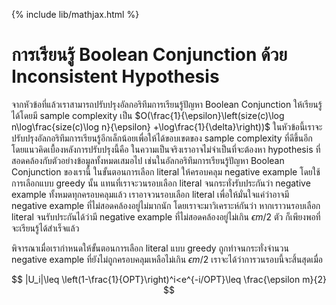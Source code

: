 {% include lib/mathjax.html %}
# การเรียนรู้ Boolean Conjunction ด้วย Inconsistent Hypothesis

จากหัวข้อที่แล้วเราสามารถปรับปรุงอัลกอริทึมการเรียนรู้ปัญหา Boolean Conjunction ให้เรียนรู้ได้โดยมี
sample complexity เป็น $O(\frac{1}{\epsilon}\left(size(c)\log n\log\frac{size(c)\log n}{\epsilon} +\log\frac{1}{\delta}\right))$
ในหัวข้อนี้เราจะปรับปรุงอัลกอริทึมการเรียนรู้อีกเล็กน้อยเพื่อให้ได้ขอบเขตของ sample complexity ที่ดีขึ้นอีก
โดยแนวคิดเบื้องหลังการปรับปรุงนี้คือ ในความเป็นจริงเราอาจไม่จำเป็นที่จะต้องหา hypothesis ที่สอดคล้องกับตัวอย่างข้อมูลทั้งหมดเสมอไป
เช่นในอัลกอริทึมการเรียนรู้ปัญหา Boolean Conjunction ของเรานี้ ในขั้นตอนการเลือก literal ให้ครอบคลุม
negative example โดยใช้การเลือกแบบ greedy  นั้น แทนที่เราจะวนรอบเลือก literal จนกระทั่งรับประกันว่า
negative example ทั้งหมดทุกครอบคลุมแล้ว เราอาจวนรอบเลือก literal เพื่อให้มั่นใจแค่ว่าอาจมี negative example
ที่ไม่สอดคล้องอยู่ไม่มากนัก โดยเราจะมาวิเคราะห์กันว่า หากเราวนรอบเลือก literal จนรับประกันได้ว่ามี
negative example ที่ไม่สอดคล้องอยู่ไม่เกิน $\epsilon m/2$ ตัว ก็เพียงพอที่จะเรียนรู้ได้สำเร็จแล้ว

พิจารณาเมื่อเรากำหนดให้ขั้นตอนการเลือก literal แบบ greedy ถูกทำจนกระทั่งจำนวน negative example
ที่ยังไม่ถูกครอบคลุมเหลือไม่เกิน $\epsilon m/2$ เราจะได้ว่าการวนรอบนี้จะสิ้นสุดเมื่อ

$$
|U_i|\leq \left(1-\frac{1}{OPT}\right)^i<e^{-i/OPT}\leq \frac{\epsilon m}{2}
$$
